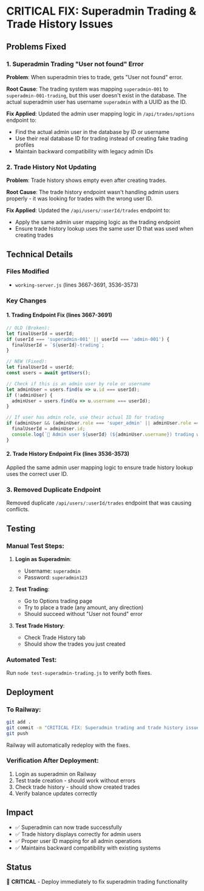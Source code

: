 # CRITICAL FIX: Superadmin Trading & Trade History Issues

## Problems Fixed

### 1. **Superadmin Trading "User not found" Error**
**Problem**: When superadmin tries to trade, gets "User not found" error.

**Root Cause**: The trading system was mapping `superadmin-001` to `superadmin-001-trading`, but this user doesn't exist in the database. The actual superadmin user has username `superadmin` with a UUID as the ID.

**Fix Applied**: Updated the admin user mapping logic in `/api/trades/options` endpoint to:
- Find the actual admin user in the database by ID or username
- Use their real database ID for trading instead of creating fake trading profiles
- Maintain backward compatibility with legacy admin IDs

### 2. **Trade History Not Updating**
**Problem**: Trade history shows empty even after creating trades.

**Root Cause**: The trade history endpoint wasn't handling admin users properly - it was looking for trades with the wrong user ID.

**Fix Applied**: Updated the `/api/users/:userId/trades` endpoint to:
- Apply the same admin user mapping logic as the trading endpoint
- Ensure trade history lookup uses the same user ID that was used when creating trades

## Technical Details

### Files Modified
- `working-server.js` (lines 3667-3691, 3536-3573)

### Key Changes

#### 1. Trading Endpoint Fix (lines 3667-3691)
```javascript
// OLD (Broken):
let finalUserId = userId;
if (userId === 'superadmin-001' || userId === 'admin-001') {
  finalUserId = `${userId}-trading`;
}

// NEW (Fixed):
let finalUserId = userId;
const users = await getUsers();

// Check if this is an admin user by role or username
let adminUser = users.find(u => u.id === userId);
if (!adminUser) {
  adminUser = users.find(u => u.username === userId);
}

// If user has admin role, use their actual ID for trading
if (adminUser && (adminUser.role === 'super_admin' || adminUser.role === 'admin')) {
  finalUserId = adminUser.id;
  console.log(`🔧 Admin user ${userId} (${adminUser.username}) trading with ID: ${finalUserId}`);
}
```

#### 2. Trade History Endpoint Fix (lines 3536-3573)
Applied the same admin user mapping logic to ensure trade history lookup uses the correct user ID.

### 3. Removed Duplicate Endpoint
Removed duplicate `/api/users/:userId/trades` endpoint that was causing conflicts.

## Testing

### Manual Test Steps:
1. **Login as Superadmin**:
   - Username: `superadmin`
   - Password: `superadmin123`

2. **Test Trading**:
   - Go to Options trading page
   - Try to place a trade (any amount, any direction)
   - Should succeed without "User not found" error

3. **Test Trade History**:
   - Check Trade History tab
   - Should show the trades you just created

### Automated Test:
Run `node test-superadmin-trading.js` to verify both fixes.

## Deployment

### To Railway:
```bash
git add .
git commit -m "CRITICAL FIX: Superadmin trading and trade history issues - proper admin user mapping"
git push
```

Railway will automatically redeploy with the fixes.

### Verification After Deployment:
1. Login as superadmin on Railway
2. Test trade creation - should work without errors
3. Check trade history - should show created trades
4. Verify balance updates correctly

## Impact
- ✅ Superadmin can now trade successfully
- ✅ Trade history displays correctly for admin users
- ✅ Proper user ID mapping for all admin operations
- ✅ Maintains backward compatibility with existing systems

## Status
🔴 **CRITICAL** - Deploy immediately to fix superadmin trading functionality
